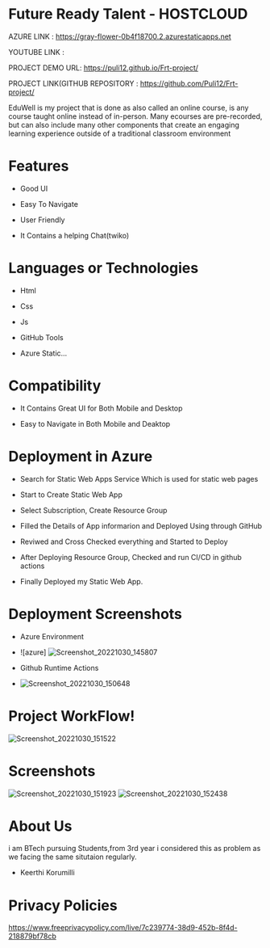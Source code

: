 # Future Ready Talent - HOSTCLOUD



AZURE LINK : https://gray-flower-0b4f18700.2.azurestaticapps.net

YOUTUBE LINK : 

PROJECT DEMO URL: https://puli12.github.io/Frt-project/


PROJECT LINK(GITHUB REPOSITORY : https://github.com/Puli12/Frt-project/





EduWell is my project that is done as also called an online course, is any course taught online instead of in-person. Many ecourses are pre-recorded, but can also include many other components that create an engaging learning experience outside of a traditional classroom environment

# Features
-  Good UI

-  Easy To Navigate

-  User Friendly

-  It Contains a helping Chat(twiko)



# Languages or Technologies

-  Html

-  Css

-  Js

-  GitHub Tools

-  Azure Static…
# Compatibility
 -  It Contains Great UI for Both Mobile and Desktop
 
 -  Easy to Navigate in Both Mobile and Deaktop

# Deployment in Azure

-  Search for Static Web Apps Service Which is used for static web pages

-  Start to Create Static Web App

-  Select Subscription, Create Resource Group 

-  Filled the Details of App informarion and Deployed Using through GitHub

-  Reviwed and Cross Checked everything and Started to Deploy 

-  After Deploying Resource Group, Checked and run CI/CD in github actions 

-  Finally Deployed my Static Web App.

# Deployment  Screenshots

- Azure Environment
- ![azure]
![Screenshot_20221030_145807](https://user-images.githubusercontent.com/116457111/198871925-89c692b1-bb8b-4986-99ac-c5e87847e945.png)

- Github Runtime Actions
- ![Screenshot_20221030_150648](https://user-images.githubusercontent.com/116457111/198872067-85a53886-6510-4988-8084-d91e9dfc6bb8.png)


# Project WorkFlow!
![Screenshot_20221030_151522](https://user-images.githubusercontent.com/116457111/198872416-80de496d-282b-402d-aeb6-b83a41e06c63.png)

# Screenshots
![Screenshot_20221030_151923](https://user-images.githubusercontent.com/116457111/198872617-0dfc4681-07bc-4a01-b6fc-de90e0bd42fa.png)
![Screenshot_20221030_152438](https://user-images.githubusercontent.com/116457111/198872803-8986b6ee-d503-4340-9d74-a3e209cc8743.png)

# About Us
i am BTech pursuing Students,from 3rd year i considered this as problem as we facing the same situtaion regularly.

-  Keerthi Korumilli


# Privacy Policies 
https://www.freeprivacypolicy.com/live/7c239774-38d9-452b-8f4d-218879bf78cb
